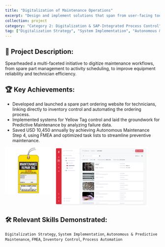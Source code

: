 ```yaml
---
title: "Digitalization of Maintenance Operations"
excerpt: "Design and implement solutions that span from user-facing tools (ordering websites) to advanced methodologies like FMEA and Predictive Maintenance, resulting in significant, quantifiable cost savings and improved equipment reliability."
collection: project
category: "Category 2: Digitalization & SAP-Integrated Process Control"
tag: ["Digitalization Strategy", "System Implementation", "Autonomous & Predictive Maintenance", "FMEA", "Inventory Control", "Process Automation"]
---
```


<h2>📄 Project Description:</h2>
<p>
  Spearheaded a multi-faceted initiative to digitize maintenance workflows, from spare part management to activity scheduling, to improve equipment reliability and technician efficiency.
</p>

<h2>🏆 Key Achievements:</h2>
<ul>
  <li>Developed and launched a spare part ordering website for technicians, linking directly to inventory control and automating the ordering process.</li>
  <li>Implemented systems for Yellow Tag control and laid the groundwork for Predictive Maintenance by analyzing failure data.</li>
  <li>Saved USD 10,450 annually by achieving Autonomous Maintenance Step 4, using FMEA and optimized task lists to streamline preventive maintenance.</li>
</ul>

<div style="display: flex; gap: 10px; align-items: flex-start;">
  <img src="/images/yellow-tag.jpg" alt="Yellow Tag" style="width:30%;">
  <img src="/images/Spare-part-order.png" alt="Spare part order and Inventory tracking" style="width:60%;">
</div>

<h2>🛠️ Relevant Skills Demonstrated:</h2>
<p>
  <code>Digitalization Strategy</code>,
  <code>System Implementation</code>,
  <code>Autonomous & Predictive Maintenance</code>,
  <code>FMEA</code>,
  <code>Inventory Control</code>,
  <code>Process Automation</code>
</p>
</p>
